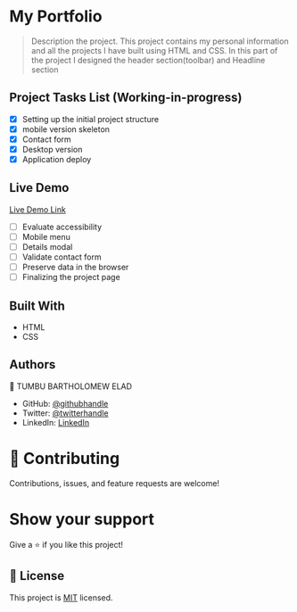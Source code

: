 # My Portfolio

> Description the project.
> This project contains my personal information and all the projects I have built using HTML and CSS.
> In this part of the project I designed the header section(toolbar) and Headline section

## Project Tasks List (Working-in-progress)

- [x] Setting up the initial project structure
- [x] mobile version skeleton
- [x] Contact form
- [x] Desktop version
- [x] Application deploy
## Live Demo
<a href="https://elad237.github.io/mobile-finish-version/">Live Demo Link</a>
- [ ] Evaluate accessibility
- [ ] Mobile menu
- [ ] Details modal
- [ ] Validate contact form
- [ ] Preserve data in the browser
- [ ] Finalizing the project page

## Built With

- HTML
- CSS

## Authors

👤 TUMBU BARTHOLOMEW ELAD

- GitHub: [@githubhandle](https://github.com/elad237)
- Twitter: [@twitterhandle](https://twitter.com/Elad59380989)
- LinkedIn: [LinkedIn](https://www.linkedin.com/in/tumbu-elad-896ab2183/)

# 🤝 Contributing

Contributions, issues, and feature requests are welcome!

# Show your support

Give a ⭐️ if you like this project!

## 📝 License

This project is [MIT](./LICENSE) licensed.
